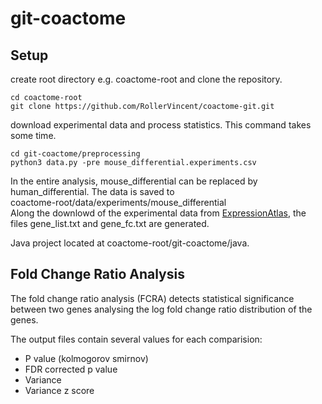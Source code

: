 # git-coactome



## Setup


create root directory e.g.  coactome-root  and clone the repository.
```
cd coactome-root
git clone https://github.com/RollerVincent/coactome-git.git
```

download experimental data and process statistics. This command takes some time.
```
cd git-coactome/preprocessing
python3 data.py -pre mouse_differential.experiments.csv
```
In the entire analysis, mouse_differential can be replaced by human_differential.
The data is saved to <br />coactome-root/data/experiments/mouse_differential<br />
Along the downlowd of the experimental data from [ExpressionAtlas](https://www.ebi.ac.uk/gxa/home), the files gene_list.txt and gene_fc.txt are generated.

Java project located at coactome-root/git-coactome/java.



## Fold Change Ratio Analysis

The fold change ratio analysis (FCRA) detects statistical significance between two genes analysing the log fold change ratio distribution of the genes.

The output files contain several values for each comparision:
* P value (kolmogorov smirnov)
* FDR corrected p value
* Variance 
* Variance z score



